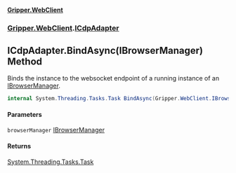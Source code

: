 #### [Gripper.WebClient](index 'index')
### [Gripper.WebClient](Gripper_WebClient 'Gripper.WebClient').[ICdpAdapter](Gripper_WebClient_ICdpAdapter 'Gripper.WebClient.ICdpAdapter')
## ICdpAdapter.BindAsync(IBrowserManager) Method
Binds the instance to the websocket endpoint of a running instance of an [IBrowserManager](Gripper_WebClient_IBrowserManager 'Gripper.WebClient.IBrowserManager').  
```csharp
internal System.Threading.Tasks.Task BindAsync(Gripper.WebClient.IBrowserManager browserManager);
```
#### Parameters
<a name='Gripper_WebClient_ICdpAdapter_BindAsync(Gripper_WebClient_IBrowserManager)_browserManager'></a>
`browserManager` [IBrowserManager](Gripper_WebClient_IBrowserManager 'Gripper.WebClient.IBrowserManager')  
  
#### Returns
[System.Threading.Tasks.Task](https://docs.microsoft.com/en-us/dotnet/api/System.Threading.Tasks.Task 'System.Threading.Tasks.Task')  
